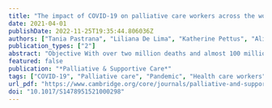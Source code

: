 ```yaml
---
title: "The impact of COVID-19 on palliative care workers across the world: A qualitative analysis of responses to open-ended questions"
date: 2021-04-01
publishDate: 2022-11-25T19:35:44.806036Z
authors: ["Tania Pastrana", "Liliana De Lima", "Katherine Pettus", "Alison Ramsey", "Genevieve Napier", "Roberto Wenk", "Lukas Radbruch"]
publication_types: ["2"]
abstract: "Objective With over two million deaths and almost 100 million confirmed cases, the COVID-19 pandemic has caused a “tsunami of suffering.” Health care workers, including palliative care workers, have been severely impacted. This study explores how the COVID-19 pandemic has impacted palliative care workers around the world and describes the coping strategies they have adopted to face their specific situation.  Method We conducted a qualitative analysis of written, unstructured comments provided by respondents to a survey of IAHPC members between May and June 2020. Free text was exported to MAX QDA, and a thematic analysis was performed by reading the comments and developing a coding frame.  Results Seventy-seven palliative care workers from 41 countries submitted at least one written comment, resulting in a data corpus of 10,694 words and a total of 374 coded comments. Eight main themes are emerged from the analysis: palliative care development, workforce impact, work reorganization, palliative care reconceptualization, economic and financial impacts, increased risk, emotional impact, and coping strategies.  Significance of results The pandemic has had a huge impact on palliative care workers including their ability to work and their financial status. It has generated increased workloads and placed them in vulnerable positions that affect their emotional well-being, resulting in distress and burnout. Counseling and support networks provide important resilience-building buffers. Coping strategies such as team and family support are important factors in workers’ capacity to adapt and respond. The pandemic is changing the concept and praxis of palliative care. Government officials, academia, providers, and affected populations need to work together to develop, and implement steps to ensure palliative care integration into response preparedness plans so as not to leave anyone behind, including health workers."
featured: false
publication: "*Palliative & Supportive Care*"
tags: ["COVID-19", "Palliative care", "Pandemic", "Health care workers", "International"]
url_pdf: "https://www.cambridge.org/core/journals/palliative-and-supportive-care/article/abs/impact-of-covid19-on-palliative-care-workers-across-the-world-a-qualitative-analysis-of-responses-to-openended-questions/089A9E9586C9CBFBEB269FB5FAC5FC2D#"
doi: "10.1017/S1478951521000298"
---
```


